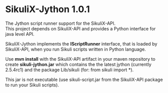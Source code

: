 SikuliX-Jython 1.0.1
====================

The Jython script runner support for the SikuliX-API.<br />
This project depends on SikuliX-API and provides a Python interface for java level API.

SikuliX-Jython implements the **IScriptRunner** interface, that is loaded by SikuliX-API, when you run Sikuli scripts written in Python language.

Use **mvn install** with the SikuliX-API artifact in your maven repository to create **sikuli-jython.jar**
which contains the the latest jython (currently 2.5.4rc1) and the package Lib/sikuli (for: from sikuli import *).

This jar is not executable (use sikuli-script.jar from the SikuliX-API package to run your Sikuli scripts).
